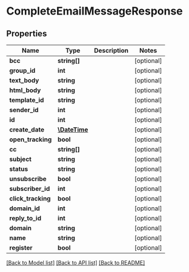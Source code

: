 # CompleteEmailMessageResponse

## Properties
Name | Type | Description | Notes
------------ | ------------- | ------------- | -------------
**bcc** | **string[]** |  | [optional] 
**group_id** | **int** |  | [optional] 
**text_body** | **string** |  | [optional] 
**html_body** | **string** |  | [optional] 
**template_id** | **string** |  | [optional] 
**sender_id** | **int** |  | [optional] 
**id** | **int** |  | [optional] 
**create_date** | [**\DateTime**](\DateTime.md) |  | [optional] 
**open_tracking** | **bool** |  | [optional] 
**cc** | **string[]** |  | [optional] 
**subject** | **string** |  | [optional] 
**status** | **string** |  | [optional] 
**unsubscribe** | **bool** |  | [optional] 
**subscriber_id** | **int** |  | [optional] 
**click_tracking** | **bool** |  | [optional] 
**domain_id** | **int** |  | [optional] 
**reply_to_id** | **int** |  | [optional] 
**domain** | **string** |  | [optional] 
**name** | **string** |  | [optional] 
**register** | **bool** |  | [optional] 

[[Back to Model list]](../../README.md#documentation-for-models) [[Back to API list]](../../README.md#documentation-for-api-endpoints) [[Back to README]](../../README.md)

